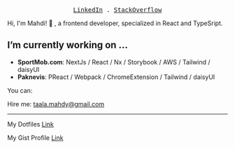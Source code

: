 <p align="center">
  <samp>
    <a href="https://www.linkedin.com/in/mahditaala/">LinkedIn</a> .
    <a href="https://stackoverflow.com/users/7044123/mahdi-taala">StackOverflow</a>
  </samp>
</p>


Hi, I'm Mahdi! 👋 , a frontend developer, specialized in React and TypeSript.

## I’m currently working on ...
- **SportMob.com**: NextJs / React / Nx / Storybook / AWS / Tailwind / daisyUI
- **Paknevis**: PReact / Webpack / ChromeExtension / Tailwind / daisyUI 

You can:

Hire me: taala.mahdy@gmail.com

----------
My Dotfiles [Link](https://github.com/MahdiTa97/dotfiles)

My Gist Profile [Link](https://gist.github.com/MahdiTa97)
